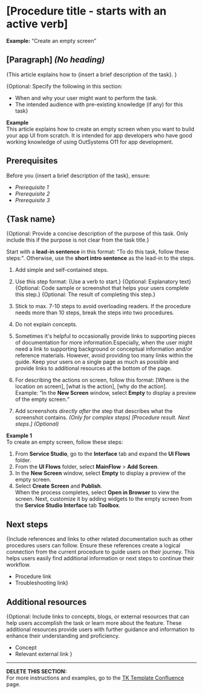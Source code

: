 # [Procedure title - starts with an active verb]  
**Example:** “Create an empty screen”

## [Paragraph] *(No heading)*    

{This article explains how to {insert a brief description of the task}. }

{Optional: Specify the following in this section:
 * When and why your user might want to perform the task. 
 * The intended audience with pre-existing knowledge (if any) for this task}

**Example**  
This article explains how to create an empty screen when you want to build your app UI from scratch. It is intended for app developers who have good working knowledge of using OutSystems O11 for app development.

## Prerequisites

Before you {insert a brief description of the task}, ensure:
* _Prerequisite 1_   
* _Prerequisite 2_  
* _Prerequisite 3_  

##  {Task name}

{Optional: Provide a concise description of the purpose of this task. Only include this if the purpose is not clear from the task title.}

Start  with a **lead-in sentence** in this format: "To do this task, follow these steps:". Otherwise, use the **short intro sentence** as the lead-in to the steps.


1. Add simple and self-contained steps.

1. Use this step format: 
{Use a verb to start.}
{Optional: Explanatory text}
{Optional: Code sample or screenshot that helps your users complete this step.}
{Optional: The result of completing this step.}

1. Stick to max. 7-10 steps to avoid overloading readers. If the procedure needs more than 10 steps, break the steps into two procedures.

1. Do not explain concepts.

1. Sometimes it's helpful to occasionally provide links to supporting pieces of documentation for more information.Especially, when the user might need a link to supporting background or conceptual information and/or reference materials. However, avoid providing too many links within the guide. Keep your users on a single page as much as possible and provide links to additional resources at the bottom of the page.

1. For describing the actions on screen, follow this format:
[Where is the location on screen], [what is the action], [why do the action].  
   Example: “In the **New Screen** window, select **Empty** to display a preview of the empty screen.“
1. Add screenshots *directly after* the step that describes what the screenshot contains. *(Only for complex steps)*
*[Procedure result. Next steps.]* *(Optional)*  

**Example 1**    
To create an empty screen, follow these steps:  
1. From **Service Studio**, go to the **Interface** tab and expand the **UI Flows** folder.  
1. From the **UI Flows** folder, select **MainFlow** > **Add Screen**.  
1. In the **New Screen** window, select **Empty** to display a preview of the empty screen.
1. Select **Create Screen** and **Publish**.  
When the process completes, select **Open in Browser** to view the screen. Next, customize it by adding widgets to the empty screen from the **Service Studio** **Interface** tab **Toolbox**.  

## Next steps

{Include references and links to other related documentation such as other procedures users can follow. Ensure these references create a logical connection from the current procedure to guide users on their journey. This helps users easily find additional information or next steps to continue their workflow.

* Procedure link
* Troubleshooting link}

## Additional resources

{Optional: Include links to concepts, blogs, or external resources that can help users accomplish the task or learn more about the feature. These additional resources provide users with further guidance and information to enhance their understanding and proficiency.

* Concept
* Relevant external link
}
_______________________________________________________________________________________________________________________________________________________________________
**DELETE THIS SECTION:**   
For more instructions and examples, go to the [TK Template Confluence](https://outsystemsrd.atlassian.net/wiki/spaces/TK/pages/2488336658/Technical+Knowledge+Templates#Procedure) page.
